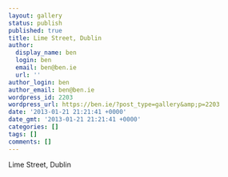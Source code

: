 ```yaml
---
layout: gallery
status: publish
published: true
title: Lime Street, Dublin
author:
  display_name: ben
  login: ben
  email: ben@ben.ie
  url: ''
author_login: ben
author_email: ben@ben.ie
wordpress_id: 2203
wordpress_url: https://ben.ie/?post_type=gallery&amp;p=2203
date: '2013-01-21 21:21:41 +0000'
date_gmt: '2013-01-21 21:21:41 +0000'
categories: []
tags: []
comments: []
---
```

<p>Lime Street, Dublin</p>
